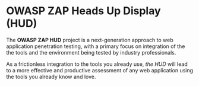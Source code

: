 # OWASP ZAP Heads Up Display (HUD)
The **OWASP ZAP HUD** project is a next-generation approach to web application penetration testing, with a primary focus on integration of the the tools and the environment being tested by industry professionals. 

As a frictionless integration to the tools you already use, _the HUD_ will lead to a more effective and productive assessment of any web application using the tools you already know and love.    